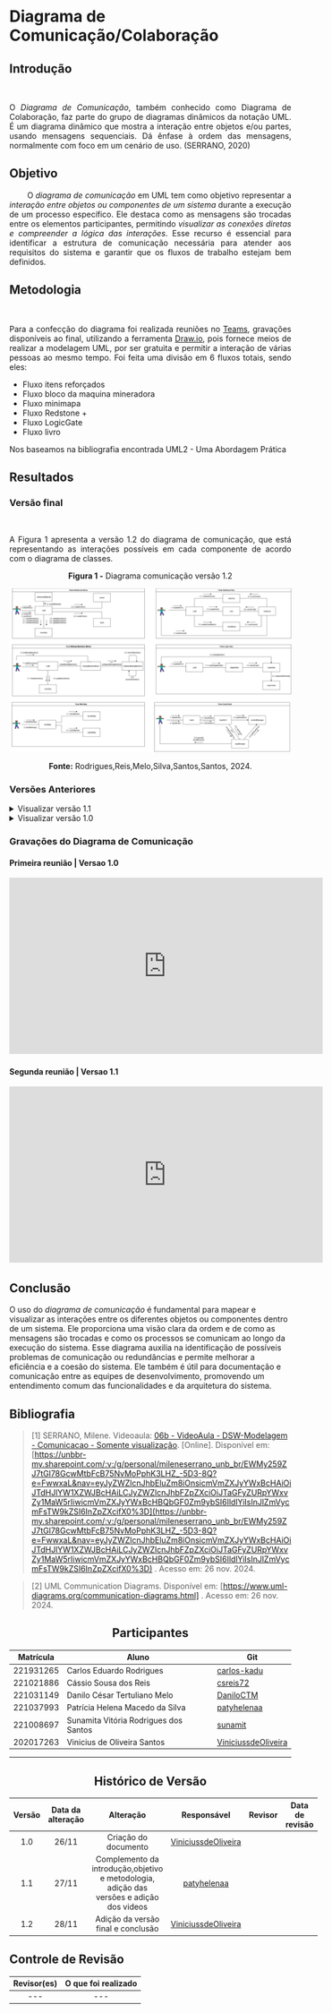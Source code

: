 # Diagrama de Comunicação/Colaboração

## Introdução 
<!--  
- *Apresente o tema do projeto ou estudo;*
- *Busque trazer referências no decorrer do texto;*
- Destaque a relevância do diagrama ou abordagem para a área de aplicação.
- Mencione brevemente os principais aspectos que serão abordados no documento.
-->

<div align="justify">
&emsp;&emsp;

O *Diagrama de Comunicação*, também conhecido como Diagrama de Colaboração, faz parte do grupo de diagramas dinâmicos da notação UML. É um diagrama dinâmico que mostra a interação entre objetos e/ou partes, usando mensagens sequenciais. Dá ênfase à ordem das mensagens, normalmente com foco em um cenário de uso. (SERRANO, 2020)
 
</div>

## Objetivo
<!--  
- *Declare o que se pretende alcançar com o diagrama em projetos no geral; Busque referenciar!*
- *Declare o que se pretende alcançar com o diagrama para equipe neste contexto;*
- *Destaque os resultados esperados, como soluções para problemas, melhorias no entendimento ou suporte à tomada de decisões.*
-->

<div align="justify">

&emsp;&emsp;
O *diagrama de comunicação* em UML tem como objetivo representar a *interação entre objetos ou componentes de um sistema* durante a execução de um processo específico. Ele destaca como as mensagens são trocadas entre os elementos participantes, permitindo *visualizar as conexões diretas e compreender a lógica das interações*. Esse recurso é essencial para identificar a estrutura de comunicação necessária para atender aos requisitos do sistema e garantir que os fluxos de trabalho estejam bem definidos.
</div>

## Metodologia
<!--  
- *Explique o processo utilizado para desenvolver o trabalho. COMO foi feito?*
- *Descreva as ferramentas, técnicas ou referências utilizadas na construção do diagrama ou solução. Se houver alguma ferramenta específica determinada pela professora, a sugestão é usá-la sendo em qualquer etapa do processo. Podem começar com uma ferramenta que já são familiarizados e depois explorar outras ferramentas.*
- Se desejarem, podem citar os desafios encontrados seguindo a metodologia, propostas de melhoria, etc.
-->

<div align="justify">
&emsp;&emsp;

Para a confecção do diagrama foi realizada reuniões no [Teams](https://teams.microsoft.com/), gravações disponíveis ao final, utilizando a ferramenta [Draw.io](https://app.diagrams.net), pois fornece meios de realizar a modelagem UML, por ser gratuita e permitir a interação de várias pessoas ao mesmo tempo.
Foi feita uma divisão em 6 fluxos totais, sendo eles:
- Fluxo itens reforçados
- Fluxo bloco da maquina mineradora
- Fluxo minimapa
- Fluxo Redstone +
- Fluxo LogicGate
- Fluxo livro

Nos baseamos na bibliografia encontrada UML2 - Uma Abordagem Prática

</div>

## Resultados
<!--  
- *Apresente o produto final, como o diagrama ou solução desenvolvida.* 
- *Desenvolva ao menos um parágrafo referenciando a figura*
- *Adicione "Figura 1 - Título da Figura/Quadro/Tabela" acima e "Fonte: " abaixo dela*
- Destaque os pontos principais ou insights obtidos durante o processo.
- *APRESENTE AS VERSÕES DO DIAGRAMA!! Podem usar o formato abaixo para poluir menos a página*
-->
### Versão final

<div align="justify">

&emsp;&emsp;

A Figura 1 apresenta a versão 1.2 do diagrama de comunicação, que está representando as interações possíveis em cada componente de acordo com o diagrama de classes.

<center><b>Figura 1 -</b> Diagrama comunicação versão 1.2</center>

![Versao 1.0](../../assets/DiagramaComunicacao/comunicacaoV3.png)

<center><b>Fonte:</b> Rodrigues,Reis,Melo,Silva,Santos,Santos, 2024.</center>

</div>

### Versões Anteriores

<details>
<summary>Visualizar versão 1.1</summary>

### Versão 1.1

<!-- Aqui documente as mudanças de uma versão para a outra -->
A Figura 2 apresenta a versão 1.1 do diagrama de comunicação.

<center><b>Figura 2 -</b> Diagrama comunicação versão 1.1</center>

![Versao 1.1](../../assets/DiagramaComunicacao/DiagramaComunicacaoV2.png)

<center><b>Fonte:</b> Rodrigues,,Melo,Silva 2024.</center>

</details>


<details>
<summary>Visualizar versão 1.0</summary>

### Versão 1.0

<!-- Aqui documente as mudanças de uma versão para a outra -->
A Figura 3 apresenta a versão 1.0 do diagrama de comunicação.

<center><b>Figura 3 -</b> Diagrama comunicação versão 1.0</center>

![Versao 1.0](../../assets/DiagramaComunicacao/DiagramaComunicacaoV1.png)

<center><b>Fonte:</b> Rodrigues,Reis,Melo,Silva,Santos,Santos, 2024.</center>

</details>


### Gravações do Diagrama de Comunicação

#### Primeira reunião | Versao 1.0 
<iframe width="560" height="315" src="https://www.youtube.com/embed/e51ww0hznWE?si=GYKQxkJgj7HfDFNK" title="YouTube video player" frameborder="0" allow="accelerometer; autoplay; clipboard-write; encrypted-media; gyroscope; picture-in-picture; web-share" referrerpolicy="strict-origin-when-cross-origin" allowfullscreen></iframe>

#### Segunda reunião | Versao 1.1
<iframe width="560" height="315" src="https://www.youtube.com/embed/lCqaTQR7EwQ?si=XqObCQ6m8y8M7Wyr" title="YouTube video player" frameborder="0" allow="accelerometer; autoplay; clipboard-write; encrypted-media; gyroscope; picture-in-picture; web-share" referrerpolicy="strict-origin-when-cross-origin" allowfullscreen></iframe>


## Conclusão
<!--  
-   *Resuma os pontos principais do trabalho.*
-   *Avalie se os objetivos foram alcançados e o impacto do trabalho.*
-   *Apresente perspectivas para melhorias ou trabalhos futuros.*
-->

O uso do *diagrama de comunicação* é fundamental para mapear e visualizar as interações entre os diferentes objetos ou componentes dentro de um sistema. Ele proporciona uma visão clara da ordem e de como as mensagens são trocadas e como os processos se comunicam ao longo da execução do sistema. Esse diagrama auxilia na identificação de possíveis problemas de comunicação ou redundâncias e permite melhorar a eficiência e a coesão do sistema. Ele também é útil para documentação e comunicação entre as equipes de desenvolvimento, promovendo um entendimento comum das funcionalidades e da arquitetura do sistema.


## Bibliografia 

<!-- - *Altere!*-->

> [1] SERRANO, Milene. Videoaula: [06b - VideoAula - DSW-Modelagem - Comunicacao - Somente visualização](https://unbbr-my.sharepoint.com/:v:/g/personal/mileneserrano_unb_br/EWMy259ZJ7tGl78GcwMtbFcB75NvMoPphK3LHZ_-5D3-8Q?e=FwwxaL&nav=eyJyZWZlcnJhbEluZm8iOnsicmVmZXJyYWxBcHAiOiJTdHJlYW1XZWJBcHAiLCJyZWZlcnJhbFZpZXciOiJTaGFyZURpYWxvZy1MaW5rIiwicmVmZXJyYWxBcHBQbGF0Zm9ybSI6IldlYiIsInJlZmVycmFsTW9kZSI6InZpZXcifX0%3D). [Online]. Disponível em: [https://unbbr-my.sharepoint.com/:v:/g/personal/mileneserrano_unb_br/EWMy259ZJ7tGl78GcwMtbFcB75NvMoPphK3LHZ_-5D3-8Q?e=FwwxaL&nav=eyJyZWZlcnJhbEluZm8iOnsicmVmZXJyYWxBcHAiOiJTdHJlYW1XZWJBcHAiLCJyZWZlcnJhbFZpZXciOiJTaGFyZURpYWxvZy1MaW5rIiwicmVmZXJyYWxBcHBQbGF0Zm9ybSI6IldlYiIsInJlZmVycmFsTW9kZSI6InZpZXcifX0%3D](https://unbbr-my.sharepoint.com/:v:/g/personal/mileneserrano_unb_br/EWMy259ZJ7tGl78GcwMtbFcB75NvMoPphK3LHZ_-5D3-8Q?e=FwwxaL&nav=eyJyZWZlcnJhbEluZm8iOnsicmVmZXJyYWxBcHAiOiJTdHJlYW1XZWJBcHAiLCJyZWZlcnJhbFZpZXciOiJTaGFyZURpYWxvZy1MaW5rIiwicmVmZXJyYWxBcHBQbGF0Zm9ybSI6IldlYiIsInJlZmVycmFsTW9kZSI6InZpZXcifX0%3D) . Acesso em: 26 nov. 2024.

> [2] UML Communication Diagrams. Disponível em: [https://www.uml-diagrams.org/communication-diagrams.html] . Acesso em: 26 nov. 2024.


<center>

## Participantes

</center>

<!-- de preferência: em ordem alfabética, seguindo o exemplo: -->

<div style="margin: 0 auto; width: fit-content;">

| Matrícula | Aluno                                 | Git                                                           |
| --------- | ------------------------------------- | ------------------------------------------------------------- |
| 221931265 | Carlos Eduardo Rodrigues              | [carlos-kadu](https://github.com/carlos-kadu)                 |
| 221021886 | Cássio Sousa dos Reis                 | [csreis72](https://github.com/csreis72)                       |
| 221031149 | Danilo César Tertuliano Melo          | [DaniloCTM](https://github.com/DaniloCTM)                     |
| 221037993 | Patrícia Helena Macedo da Silva       | [patyhelenaa](https://github.com/patyhelenaa)                 |
| 221008697 | Sunamita Vitória Rodrigues dos Santos | [sunamit](https://github.com/sunamit)                         |
| 202017263 | Vinicius de Oliveira Santos           | [ViniciussdeOliveira](https://github.com/ViniciussdeOliveira) |

</div>

---

<center>

## Histórico de Versão

</center>

<!-- Lembre de alterar a data -->

<div style="margin: 0 auto; width: fit-content;">

| Versão | Data da alteração |            Alteração            |                  Responsável                  |                      Revisor                       | Data de revisão |
| :----: | :---------------: | :-----------------------------: | :-------------------------------------------: | :------------------------------------------------: | :-------------: |
|  1.0   |       26/11       |      Criação do documento       | [ViniciussdeOliveira](https://github.com/ViniciussdeOliveira)  |
|  1.1   |       27/11       |      Complemento da introdução,objetivo e metodologia, adição das versões e adição dos videos       | [patyhelenaa](https://github.com/patyhelenaa)  |       
|  1.2   |       28/11       |      Adição da versão final e conclusão       | [ViniciussdeOliveira](https://github.com/ViniciussdeOliveira)  |

</div>

## Controle de Revisão

|                        Revisor(es)                        |                                             O que foi realizado                                             |
|:---------------------------------------------------------:|:-----------------------------------------------------------------------------------------------------------:|
| --- | --- |